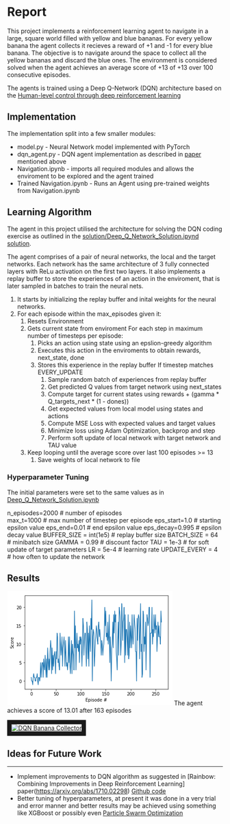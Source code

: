 # Report

This project implements a reinforcement learning agent to navigate in a large, square world filled with yellow and blue bananas. For every yellow banana the agent collects it recieves a reward of +1 and -1 for every blue banana. The objective is to navigate around the space to collect all the yellow bananas and discard the blue ones. The environment is considered solved when the agent achieves an average score of +13  of +13 over 100 consecutive episodes.

The agents is trained using a Deep Q-Network (DQN) architecture based on the [Human-level control through deep reinforcement learning](https://www.nature.com/articles/nature14236)

## Implementation

The implementation split into a few smaller modules: 

* model.py - Neural Network model implemented with PyTorch
* dqn_agent.py - DQN agent implementation as described in [paper](https://www.nature.com/articles/nature14236) mentioned above
* Navigation.ipynb - imports all required modules and allows the enviroment to be explored and the agent trained
* Trained Navigation.ipynb - Runs an Agent using pre-trained weights from Navigation.ipynb

## Learning Algorithm

The agent in this project utilised the architecture for solving the DQN coding exercise as outlined in the [solution/Deep_Q_Network_Solution.ipynd solution](https://github.com/udacity/deep-reinforcement-learning/blob/master/dqn/solution/Deep_Q_Network_Solution.ipynb).	

The agent comprises of a pair of neural networks, the local and the target networks. Each network has the same architecture of 3 fully connected layers with ReLu activation on the first two layers. It also implements a replay buffer to store the experiences of an action in the enviroment, that is later sampled in batches to train the neural nets.


1. It starts by initializing the replay buffer and inital weights for the neural networks.
1. For each episode within the max_episodes given it:
	1. Resets Environment
	1. Gets current state from enviroment
	For each step in maximum number of timesteps per episode:
		1. Picks an action using state using an epslion-greedy algorithm
		1. Executes this action in the enviroments to obtain rewards, next_state, done
		1. Stores this experience in the replay buffer
		If timestep matches EVERY_UPDATE 
			1. Sample random batch of experiences from replay buffer
			1. Get predicted Q values from target network using next_states
			1. Compute target for current states using rewards + (gamma * Q_targets_next * (1 - dones))
			1. Get expected values from local model using states and actions
			1. Compute MSE Loss with expected values and target values
			1. Minimize loss using Adam Optimization, backprop and step
			1. Perform soft update of local network with target network and TAU value
	1. Keep looping until the average score over last 100 episodes >= 13
		1. Save weights of local network to file 


### Hyperparameter Tuning

The initial parameters were set to the same values as in [Deep_Q_Network_Solution.ipynb](https://github.com/udacity/deep-reinforcement-learning/blob/master/dqn/solution/Deep_Q_Network_Solution.ipynb)

n_episodes=2000			# number of episodes		 
max_t=1000 				# max number of timestep per episode
eps_start=1.0			# starting epsilon value
eps_end=0.01			# end epsilon value
eps_decay=0.995 		# epsilon decay value
BUFFER_SIZE = int(1e5)  # replay buffer size
BATCH_SIZE = 64         # minibatch size
GAMMA = 0.99            # discount factor
TAU = 1e-3              # for soft update of target parameters
LR = 5e-4               # learning rate 
UPDATE_EVERY = 4        # how often to update the network




## Results

![alt text](data/images/episodes.png "Training Episodes")
The agent achieves a score of 13.01 after 163 episodes

<a href="http://www.youtube.com/watch?feature=player_embedded&v=TcdwhNYr7Hc
" target="_blank"><img src="http://img.youtube.com/vi/TcdwhNYr7Hc/0.jpg" 
alt="DQN Banana Collector" width="240" height="180" border="10" /></a>



## Ideas for Future Work
---
* Implement improvements to DQN algorithm as suggested in  [Rainbow: Combining Improvements in Deep Reinforcement Learning] paper(https://arxiv.org/abs/1710.02298) [Github code](https://github.com/Kaixhin/Rainbow)
* Better tuning of hyperparameters, at present it was done in a very trial and error manner and better results may be achieved using something like XGBoost or possibly even [Particle Swarm Optimization](https://medium.com/next-level-german-engineering/hyperparameter-optimisation-utilising-a-particle-swarm-approach-5711957b3f3f)  
